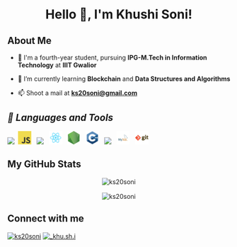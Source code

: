 <h1 align="center">Hello 👋, I'm Khushi Soni!</h1>

## About Me

- 🔭 I'm a fourth-year student, pursuing **IPG-M.Tech in Information Technology** at **IIIT Gwalior**

- 🌱 I’m currently learning **Blockchain** and **Data Structures and Algorithms**

- 📫 Shoot a mail at **ks20soni@gmail.com**

<h2><i>📝 Languages and Tools </i></h2>
<p float="center">
<img height="30" src="https://user-images.githubusercontent.com/78142604/149630531-6ebe40af-8662-4fd9-ae00-c9471026aec1.png">&nbsp;
<img height="30" src="https://raw.githubusercontent.com/github/explore/80688e429a7d4ef2fca1e82350fe8e3517d3494d/topics/javascript/javascript.png"> &nbsp;
<img height="30" src="https://user-images.githubusercontent.com/78142604/149630555-2a25a1bb-e258-46f4-8a99-2ec45dc5b34e.png"> &nbsp;
<img height="30" src="https://raw.githubusercontent.com/github/explore/80688e429a7d4ef2fca1e82350fe8e3517d3494d/topics/react/react.png"> &nbsp;
<img height="30" src="https://raw.githubusercontent.com/github/explore/80688e429a7d4ef2fca1e82350fe8e3517d3494d/topics/nodejs/nodejs.png"> &nbsp;
<img height="30" src="https://raw.githubusercontent.com/github/explore/80688e429a7d4ef2fca1e82350fe8e3517d3494d/topics/cpp/cpp.png"> &nbsp;
<img height="30" src="https://user-images.githubusercontent.com/78142604/149630593-80e00fc2-1756-4a03-97e1-a9f291a1dd0c.png"> &nbsp;
 <img height="30" src="https://raw.githubusercontent.com/github/explore/80688e429a7d4ef2fca1e82350fe8e3517d3494d/topics/mysql/mysql.png"> &nbsp;
  <img height="30" src="https://raw.githubusercontent.com/github/explore/80688e429a7d4ef2fca1e82350fe8e3517d3494d/topics/git/git.png">
</p>

## My GitHub Stats

<div align="center">
<p><img align="center" src="https://github-readme-stats.vercel.app/api?username=ks20soni&show_icons=true&theme=dracula" alt="ks20soni" />

<p><img align="center" src="https://github-readme-streak-stats.herokuapp.com?user=ks20soni&theme=dracula&date_format=M%20j%5B%2C%20Y%5D" alt="ks20soni" /></p>
</div>

## Connect with me

<p align="left">
<a href="https://linkedin.com/in/ks0soni" target="blank"><img align="center" src="https://raw.githubusercontent.com/rahuldkjain/github-profile-readme-generator/master/src/images/icons/Social/linked-in-alt.svg" alt="ks20soni" height="30" width="40" /></a>
<a href="https://instagram.com/_khu.sh.i" target="blank"><img align="center" src="https://raw.githubusercontent.com/rahuldkjain/github-profile-readme-generator/master/src/images/icons/Social/instagram.svg" alt="_khu.sh.i" height="30" width="40" /></a>
</p>

